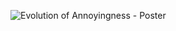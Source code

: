 ![Evolution of Annoyingness - Poster](https://github.com/almagashi/twitter-posts-trend/assets/41328970/11adf450-7b3a-453f-ac50-d4eff946d691)
